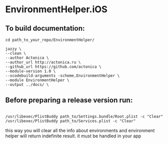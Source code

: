 # EnvironmentHelper.iOS

## To build documentation:

```
cd path_to_your_repo/EnvironmentHelper/

jazzy \
--clean \
--author Actonica \
--author_url http://actonica.ru \
--github_url https://github.com/actonica \
--module-version 1.0 \
--xcodebuild-arguments -scheme,EnvironmentHelper \
--module EnvironmentHelper \
--output ../docs/ \
```

## Before preparing a release version run:

```

/usr/libexec/PlistBuddy path_to/Settings.bundle/Root.plist -c "Clear"
/usr/libexec/PlistBuddy path_to/Services.plist -c "Clear"

```
this way you will clear all the info about environments and environment helper will return indefinite result. it must be handled in your app 

